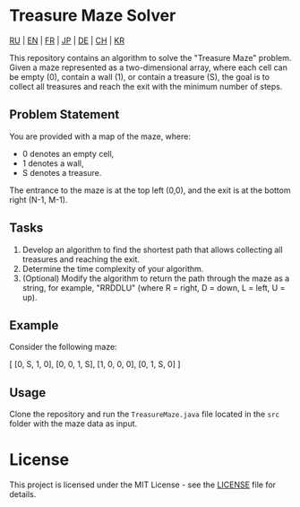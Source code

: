 # Treasure Maze Solver

[RU](/README.md) | [EN](README_EN.md) | [FR](README_FR.md) |  [JP](README_JP.md) | [DE](README_DE.md) | [CH](README_CH.md) | [KR](README_KR.md)

This repository contains an algorithm to solve the "Treasure Maze" problem. Given a maze represented as a two-dimensional array, where each cell can be empty (0), contain a wall (1), or contain a treasure (S), the goal is to collect all treasures and reach the exit with the minimum number of steps.

## Problem Statement

You are provided with a map of the maze, where:
- 0 denotes an empty cell,
- 1 denotes a wall,
- S denotes a treasure.

The entrance to the maze is at the top left (0,0), and the exit is at the bottom right (N-1, M-1).

## Tasks

1. Develop an algorithm to find the shortest path that allows collecting all treasures and reaching the exit.
2. Determine the time complexity of your algorithm.
3. (Optional) Modify the algorithm to return the path through the maze as a string, for example, "RRDDLU" (where R = right, D = down, L = left, U = up).

## Example

Consider the following maze:

[
[0, S, 1, 0],
[0, 0, 1, S],
[1, 0, 0, 0],
[0, 1, S, 0]
]

## Usage

Clone the repository and run the `TreasureMaze.java` file located in the `src` folder with the maze data as input.

# License

This project is licensed under the MIT License - see the [LICENSE](/LICENSE) file for details.